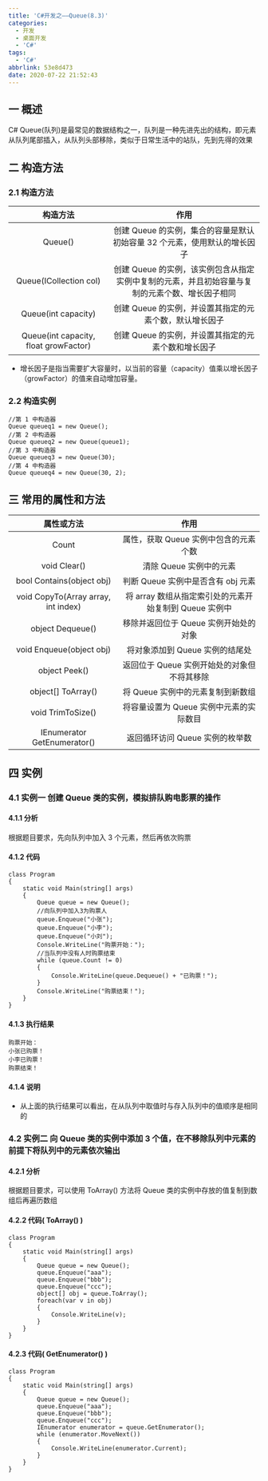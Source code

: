 ```yaml
---
title: 'C#开发之——Queue(8.3)'
categories:
  - 开发
  - 桌面开发
  - 'C#'
tags:
  - 'C#'
abbrlink: 53e8d473
date: 2020-07-22 21:52:43
---
```

## 一 概述

C# Queue(队列)是最常见的数据结构之一，队列是一种先进先出的结构，即元素从队列尾部插入，从队列头部移除，类似于日常生活中的站队，先到先得的效果

<!--more-->

## 二 构造方法

### 2.1 构造方法

|             **构造方法**              |                           **作用**                           |
| :-----------------------------------: | :----------------------------------------------------------: |
|                Queue()                | 创建 Queue 的实例，集合的容量是默认初始容量 32 个元素，使用默认的增长因子 |
|        Queue(ICollection col)         | 创建 Queue 的实例，该实例包含从指定实例中复制的元素，并且初始容量与复制的元素个数、增长因子相同 |
|          Queue(int capacity)          |   创建 Queue 的实例，并设置其指定的元素个数，默认增长因子    |
| Queue(int capacity, float growFactor) |     创建 Queue 的实例，并设置其指定的元素个数和增长因子      |

* 增长因子是指当需要扩大容量时，以当前的容量（capacity）值乘以增长因子（growFactor）的值来自动增加容量。 

### 2.2 构造实例

```
//第 1 中构造器
Queue queueq1 = new Queue();
//第 2 中构造器
Queue queueq2 = new Queue(queue1);
//第 3 中构造器
Queue queueq3 = new Queue(30);
//第 4 中构造器
Queue queueq4 = new Queue(30, 2);
```

## 三 常用的属性和方法

|           **属性或方法**            |                        **作用**                        |
| :---------------------------------: | :----------------------------------------------------: |
|                Count                |         属性，获取 Queue 实例中包含的元素个数          |
|            void Clear()             |                清除 Queue 实例中的元素                 |
|      bool Contains(object obj)      |           判断 Queue 实例中是否含有 obj 元素           |
| void CopyTo(Array array, int index) | 将 array 数组从指定索引处的元素开始复制到 Queue 实例中 |
|          object Dequeue()           |         移除并返回位于 Queue 实例开始处的对象          |
|      void Enqueue(object obj)       |            将对象添加到 Queue 实例的结尾处             |
|            object Peek()            |      返回位于 Queue 实例开始处的对象但不将其移除       |
|         object[] ToArray()          |           将 Queue 实例中的元素复制到新数组            |
|          void TrimToSize()          |        将容量设置为 Queue 实例中元素的实际数目         |
|     IEnumerator GetEnumerator()     |            返回循环访问 Queue 实例的枚举数             |

## 四 实例

### 4.1 实例一 <font size=3> 创建 Queue 类的实例，模拟排队购电影票的操作 </font>

#### 4.1.1 分析

 根据题目要求，先向队列中加入 3 个元素，然后再依次购票 

#### 4.1.2 代码

```
class Program
{
    static void Main(string[] args)
    {
        Queue queue = new Queue();
        //向队列中加入3为购票人
        queue.Enqueue("小张");
        queue.Enqueue("小李");
        queue.Enqueue("小刘");
        Console.WriteLine("购票开始：");
        //当队列中没有人时购票结束
        while (queue.Count != 0)
        {
            Console.WriteLine(queue.Dequeue() + "已购票！");
        }
        Console.WriteLine("购票结束！");
    }
}
```

#### 4.1.3 执行结果

```
购票开始：
小张已购票！
小李已购票！
购票结束！
```

#### 4.1.4 说明

* 从上面的执行结果可以看出，在从队列中取值时与存入队列中的值顺序是相同的

### 4.2 实例二 <font size=3> 向 Queue 类的实例中添加 3 个值，在不移除队列中元素的前提下将队列中的元素依次输出 </font>

#### 4.2.1 分析

 根据题目要求，可以使用 ToArray() 方法将 Queue 类的实例中存放的值复制到数组后再遍历数组 

#### 4.2.2 代码( ToArray() )

```
class Program
{
    static void Main(string[] args)
    {
        Queue queue = new Queue();
        queue.Enqueue("aaa");
        queue.Enqueue("bbb");
        queue.Enqueue("ccc");
        object[] obj = queue.ToArray();
        foreach(var v in obj)
        {
            Console.WriteLine(v);
        }
    }
}
```
#### 4.2.3 代码( GetEnumerator() )

```
class Program
{
    static void Main(string[] args)
    {
        Queue queue = new Queue();
        queue.Enqueue("aaa");
        queue.Enqueue("bbb");
        queue.Enqueue("ccc");
        IEnumerator enumerator = queue.GetEnumerator();
        while (enumerator.MoveNext())
        {
            Console.WriteLine(enumerator.Current);
        }
    }
}
```

